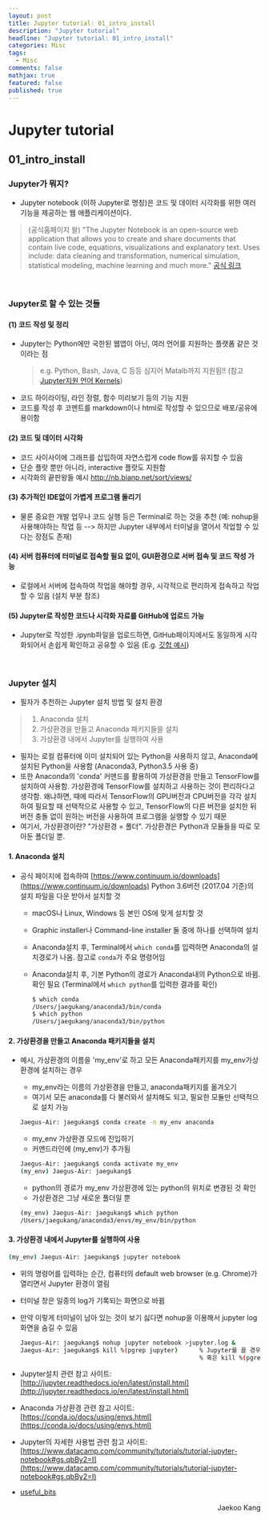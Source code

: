 ```yaml
---
layout: post
title: Jupyter tutorial: 01_intro_install
description: "Jupyter tutorial"
headline: "Jupyter tutorial: 01_intro_install"
categories: Misc
tags: 
  - Misc
comments: false
mathjax: true
featured: false
published: true
---
```



# Jupyter tutorial
## 01\_intro\_install

### Jupyter가 뭐지?
- Jupyter notebook (이하 Jupyter로 명칭)은 코드 및 데이터 시각화를 위한 여러 기능을 제공하는 웹 애플리케이션이다. 
> (공식홈페이지 왈) "The Jupyter Notebook is an open-source web application that allows you to create and share documents that contain live code, equations, visualizations and explanatory text. Uses include: data cleaning and transformation, numerical simulation, statistical modeling, machine learning and much more."  [공식 링크](http://jupyter.org/)

<br>

### Jupyter로 할 수 있는 것들
#### (1) 코드 작성 및 정리
- Jupyter는 Python에만 국한된 웹앱이 아닌, 여러 언어를 지원하는 플랫폼 같은 것이라는 점  
	> e.g. Python, Bash, Java, C 등등 심지어 Matalb까지 지원됨!! (참고 [Jupyter지원 언어 Kernels](https://github.com/jupyter/jupyter/wiki/Jupyter-kernels))  
- 코드 하이라이팅, 라인 정렬, 함수 미리보기 등의 기능 지원
- 코드를 작성 후 코멘트를 markdown이나 html로 작성할 수 있으므로 배포/공유에 용이함
  
#### (2) 코드 및 데이터 시각화
- 코드 사이사이에 그래프를 삽입하여 자연스럽게 code flow를 유지할 수 있음
- 단순 플랏 뿐만 아니라, interactive 플랏도 지원함
- 시각화의 끝판왕들 예시 http://nb.bianp.net/sort/views/
  
#### (3) 추가적인 IDE없이 가볍게 프로그램 돌리기
- 물론 중요한 개발 업무나 코드 실행 등은 Terminal로 하는 것을 추천 (예: nohup을 사용해야하는 작업 등 --> 하지만 Jupyter 내부에서 터미널을 열어서 작업할 수 있다는 장점도 존재)

#### (4) 서버 컴퓨터에 터미널로 접속할 필요 없이, GUI환경으로 서버 접속 및 코드 작성 가능
- 로컬에서 서버에 접속하여 작업을 해야할 경우, 시각적으로 편리하게 접속하고 작업할 수 있음 (설치 부분 참조)

#### (5) Jupyter로 작성한 코드나 시각화 자료를 GitHub에 업로드 가능
- Jupyter로 작성한 .ipynb파일을 업로드하면, GitHub페이지에서도 동일하게 시각화되어서 손쉽게 확인하고 공유할 수 있음 (E.g. [깃헙 예시](https://github.com/jaekookang/useful_bits/blob/master/Machine_Learning/RNN_LSTM/predict_character/rnn_char.ipynb))

<br>

### Jupyter 설치
- 필자가 추천하는 Jupyter 설치 방법 및 설치 환경  

> 1. Anaconda 설치  
> 2. 가상환경을 만들고 Anaconda 패키지들을 설치
> 3. 가상환경 내에서 Jupyter를 실행하여 사용

- 필자는 로컬 컴퓨터에 이미 설치되어 있는 Python을 사용하지 않고, Anaconda에 설치된 Python을 사용함 (Anaconda3, Python3.5 사용 중)
- 또한 Anaconda의 'conda' 커맨드를 활용하여 가상환경을 만들고 TensorFlow를 설치하여 사용함. 가상환경에 TensorFlow를 설치하고 사용하는 것이 편리하다고 생각함. 왜냐하면, 때에 따라서 TensorFlow의 GPU버전과 CPU버전을 각각 설치하여 필요할 때 선택적으로 사용할 수 있고, TensorFlow의 다른 버전을 설치한 뒤 버전 충돌 없이 원하는 버전을 사용하여 프로그램을 실행할 수 있기 때문
- 여기서, 가상환경이란? "가상환경 = 폴더". 가상환경은 Python과 모듈들을 따로 모아둔 폴더일 뿐.

#### 1. Anaconda 설치
- 공식 페이지에 접속하여 [https://www.continuum.io/downloads](https://www.continuum.io/downloads) Python 3.6버전 (2017.04 기준)의 설치 파일을 다운 받아서 설치할 것
  - macOS나 Linux, Windows 등 본인 OS에 맞게 설치할 것
  - Graphic installer나 Command-line installer 둘 중에 하나를 선택하여 설치
  - Anaconda설치 후, Terminal에서 `which conda`를 입력하면 Anaconda의 설치경로가 나옴. 참고로 `conda`가 주요 명령어임
  - Anaconda설치 후, 기본 Python의 경로가 Anaconda내의 Python으로 바뀜. 확인 필요 (Terminal에서 `which python`를 입력한 결과를 확인)
  
	```bash  
	$ which conda
	/Users/jaegukang/anaconda3/bin/conda  
	$ which python   
	/Users/jaegukang/anaconda3/bin/python
	```

#### 2. 가상환경을 만들고 Anaconda 패키지들을 설치
- 예시, 가상환경의 이름을 'my_env'로 하고 모든 Anaconda패키지를 my_env가상환경에 설치하는 경우  
    - my_env라는 이름의 가상환경을 만들고, anaconda패키지를 옮겨오기
    - 여기서 모든 anaconda를 다 불러와서 설치해도 되고, 필요한 모듈만 선택적으로 설치 가능  

	```bash
	Jaegus-Air: jaegukang$ conda create -n my_env anaconda 
	```  
  
	- my_env 가상환경 모드에 진입하기  
	- 커맨드라인에 (my_env)가 추가됨  

	```bash  
	Jaegus-Air: jaegukang$ conda activate my_env
	(my_env) Jaegus-Air: jaegukang$
	```

    - python의 경로가 my_env 가상환경에 있는 python의 위치로 변경된 것 확인 
    - 가상환경은 그냥 새로운 폴더일 뿐

	```bash
	(my_env) Jaegus-Air: jaegukang$ which python
	/Users/jaegukang/anaconda3/envs/my_env/bin/python  
	```

#### 3. 가상환경 내에서 Jupyter를 실행하여 사용  
	
```bash
(my_env) Jaegus-Air: jaegukang$ jupyter notebook
```

- 위의 명령어를 입력하는 순간, 컴퓨터의 default web browser (e.g. Chrome)가 열리면서 Jupyter 환경이 열림
- 터미널 창은 일종의 log가 기록되는 화면으로 바뀜
- 만약 이렇게 터미널이 남아 있는 것이 보기 싫다면 nohup을 이용해서 jupyter log화면을 숨길 수 있음

	```bash
	Jaegus-Air: jaegukang$ nohup jupyter notebook >jupyter.log &  
	Jaegus-Air: jaegukang$ kill %(pgrep jupyter)      % Jupyter를 끌 경우
	                                                  % 혹은 kill %(pgrep python)
	```

- Jupyter설치 관련 참고 사이트: [http://jupyter.readthedocs.io/en/latest/install.html](http://jupyter.readthedocs.io/en/latest/install.html)
- Anaconda 가상환경 관련 참고 사이트: [https://conda.io/docs/using/envs.html](https://conda.io/docs/using/envs.html)
- Jupyter의 자세한 사용법 관련 참고 사이트: [https://www.datacamp.com/community/tutorials/tutorial-jupyter-notebook#gs.qbBy2=I](https://www.datacamp.com/community/tutorials/tutorial-jupyter-notebook#gs.qbBy2=I)
- [useful_bits](https://github.com/jaekookang/useful_bits)

<p align="right"> Jaekoo Kang <p>
